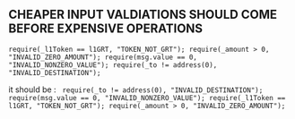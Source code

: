 ## CHEAPER INPUT VALDIATIONS SHOULD COME BEFORE EXPENSIVE OPERATIONS
`require(_l1Token == l1GRT, "TOKEN_NOT_GRT");
 require(_amount > 0, "INVALID_ZERO_AMOUNT");
 require(msg.value == 0, "INVALID_NONZERO_VALUE");
 require(_to != address(0), "INVALID_DESTINATION");`

it should be :
` require(_to != address(0), "INVALID_DESTINATION");
  require(msg.value == 0, "INVALID_NONZERO_VALUE");
  require(_l1Token == l1GRT, "TOKEN_NOT_GRT");
  require(_amount > 0, "INVALID_ZERO_AMOUNT");`
